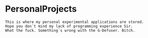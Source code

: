 PersonalProjects
================
  
  
    This is where my personal experimental applications are stored. 
    Hope you don´t mind my lack of programming experience Sir.
    What the fuck. Something´s wrong with the G-Defuser. Bitch.
